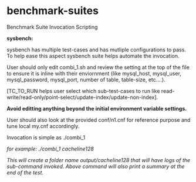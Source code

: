 # benchmark-suites
Benchmark Suite Invocation Scripting

<b>sysbench:</b>

sysbench has multiple test-cases and has mutliple configurations to pass. To help ease this aspect sysbench suite helps automate the invocation.

User should only edit combi_1.sh and review the setting at the top of the file to ensure it is inline with their enviornment (like mysql_host, mysql_user, mysql_password, mysql_port, number of table, table-size, etc....).

[TC_TO_RUN helps user select which sub-test-cases to run like read-write/read-only/point-select/update-index/update-non-index].

<b>Avoid editting anything beyond the initial environment variable settings.</b>

User should also look at the provided conf/n1.cnf for reference purpose and tune local my.cnf accordingly.

Invocation is simple as ./combi_1 <tc-name>

<i>for example: ./combi_1 cacheline128<i>

This will create a folder name output/cacheline128 that will have logs of the sub-command invoked.
Above command will also print a summary at the end of the test.


